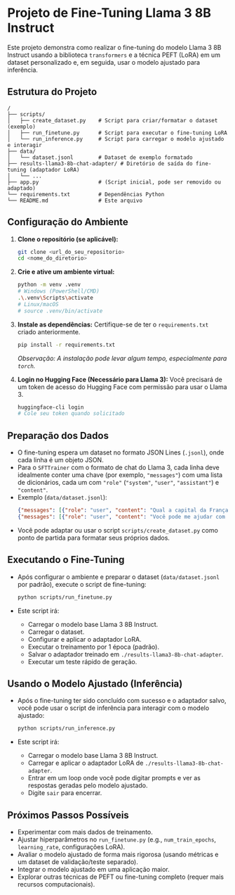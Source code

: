 # Projeto de Fine-Tuning Llama 3 8B Instruct

Este projeto demonstra como realizar o fine-tuning do modelo Llama 3 8B Instruct usando a biblioteca `transformers` e a técnica PEFT (LoRA) em um dataset personalizado e, em seguida, usar o modelo ajustado para inferência.

## Estrutura do Projeto

```
/
├── scripts/
│   ├── create_dataset.py    # Script para criar/formatar o dataset (exemplo)
│   ├── run_finetune.py      # Script para executar o fine-tuning LoRA
│   └── run_inference.py     # Script para carregar o modelo ajustado e interagir
├── data/
│   └── dataset.jsonl        # Dataset de exemplo formatado
├── results-llama3-8b-chat-adapter/ # Diretório de saída do fine-tuning (adaptador LoRA)
│   └── ...
├── app.py                   # (Script inicial, pode ser removido ou adaptado)
└── requirements.txt         # Dependências Python
└── README.md                # Este arquivo
```

## Configuração do Ambiente

1.  **Clone o repositório (se aplicável):**
    ```bash
    git clone <url_do_seu_repositorio>
    cd <nome_do_diretorio>
    ```

2.  **Crie e ative um ambiente virtual:**
    ```bash
    python -m venv .venv
    # Windows (PowerShell/CMD)
    .\.venv\Scripts\activate
    # Linux/macOS
    # source .venv/bin/activate 
    ```

3.  **Instale as dependências:**
    Certifique-se de ter o `requirements.txt` criado anteriormente.
    ```bash
    pip install -r requirements.txt
    ```
    *Observação: A instalação pode levar algum tempo, especialmente para `torch`.* 

4.  **Login no Hugging Face (Necessário para Llama 3):**
    Você precisará de um token de acesso do Hugging Face com permissão para usar o Llama 3.
    ```bash
    huggingface-cli login
    # Cole seu token quando solicitado
    ```

## Preparação dos Dados

-   O fine-tuning espera um dataset no formato JSON Lines (`.jsonl`), onde cada linha é um objeto JSON.
-   Para o `SFTTrainer` com o formato de chat do Llama 3, cada linha deve idealmente conter uma chave (por exemplo, `"messages"`) com uma lista de dicionários, cada um com `"role"` (`"system"`, `"user"`, `"assistant"`) e `"content"`.
-   Exemplo (`data/dataset.jsonl`):
    ```json
    {"messages": [{"role": "user", "content": "Qual a capital da França?"}, {"role": "assistant", "content": "A capital da França é Paris."}]}
    {"messages": [{"role": "user", "content": "Você pode me ajudar com matemática?"}, {"role": "assistant", "content": "Sim, posso ajudar com matemática! Que tipo de problema você tem?"}]}
    ```
-   Você pode adaptar ou usar o script `scripts/create_dataset.py` como ponto de partida para formatar seus próprios dados.

## Executando o Fine-Tuning

-   Após configurar o ambiente e preparar o dataset (`data/dataset.jsonl` por padrão), execute o script de fine-tuning:

    ```bash
    python scripts/run_finetune.py
    ```
-   Este script irá:
    -   Carregar o modelo base Llama 3 8B Instruct.
    -   Carregar o dataset.
    -   Configurar e aplicar o adaptador LoRA.
    -   Executar o treinamento por 1 época (padrão).
    -   Salvar o adaptador treinado em `./results-llama3-8b-chat-adapter`.
    -   Executar um teste rápido de geração.

## Usando o Modelo Ajustado (Inferência)

-   Após o fine-tuning ter sido concluído com sucesso e o adaptador salvo, você pode usar o script de inferência para interagir com o modelo ajustado:

    ```bash
    python scripts/run_inference.py
    ```
-   Este script irá:
    -   Carregar o modelo base Llama 3 8B Instruct.
    -   Carregar e aplicar o adaptador LoRA de `./results-llama3-8b-chat-adapter`.
    -   Entrar em um loop onde você pode digitar prompts e ver as respostas geradas pelo modelo ajustado.
    -   Digite `sair` para encerrar.

## Próximos Passos Possíveis

-   Experimentar com mais dados de treinamento.
-   Ajustar hiperparâmetros no `run_finetune.py` (e.g., `num_train_epochs`, `learning_rate`, configurações LoRA).
-   Avaliar o modelo ajustado de forma mais rigorosa (usando métricas e um dataset de validação/teste separado).
-   Integrar o modelo ajustado em uma aplicação maior.
-   Explorar outras técnicas de PEFT ou fine-tuning completo (requer mais recursos computacionais). 